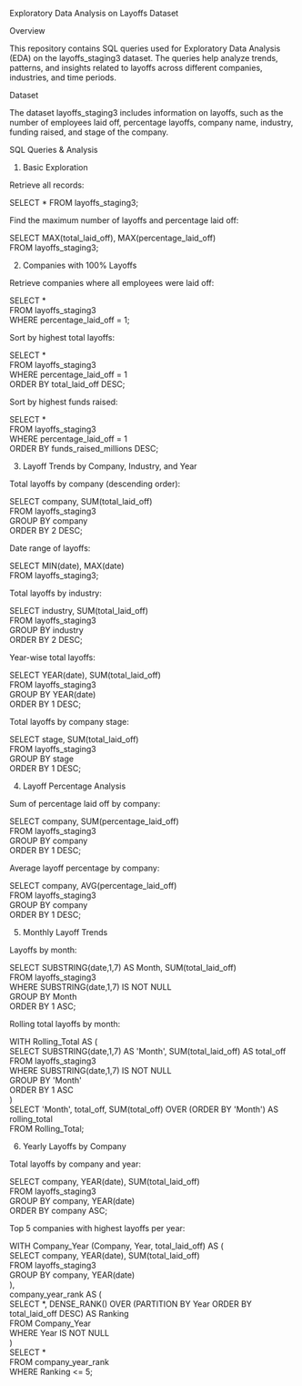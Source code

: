 Exploratory Data Analysis on Layoffs Dataset

Overview

This repository contains SQL queries used for Exploratory Data Analysis (EDA) on the layoffs_staging3 dataset. The queries help analyze trends, patterns, and insights related to layoffs across different companies, industries, and time periods.

Dataset

The dataset layoffs_staging3 includes information on layoffs, such as the number of employees laid off, percentage layoffs, company name, industry, funding raised, and stage of the company.

SQL Queries & Analysis

1. Basic Exploration

Retrieve all records:

SELECT * FROM layoffs_staging3;

Find the maximum number of layoffs and percentage laid off:

SELECT MAX(total_laid_off), MAX(percentage_laid_off)  
FROM layoffs_staging3;


2. Companies with 100% Layoffs

Retrieve companies where all employees were laid off:

SELECT *  
FROM layoffs_staging3  
WHERE percentage_laid_off = 1;

Sort by highest total layoffs:

SELECT *  
FROM layoffs_staging3  
WHERE percentage_laid_off = 1  
ORDER BY total_laid_off DESC;

Sort by highest funds raised:

SELECT *  
FROM layoffs_staging3  
WHERE percentage_laid_off = 1  
ORDER BY funds_raised_millions DESC;


3. Layoff Trends by Company, Industry, and Year

Total layoffs by company (descending order):

SELECT company, SUM(total_laid_off)  
FROM layoffs_staging3  
GROUP BY company  
ORDER BY 2 DESC;

Date range of layoffs:

SELECT MIN(date), MAX(date)  
FROM layoffs_staging3;

Total layoffs by industry:

SELECT industry, SUM(total_laid_off)  
FROM layoffs_staging3  
GROUP BY industry  
ORDER BY 2 DESC;

Year-wise total layoffs:

SELECT YEAR(date), SUM(total_laid_off)  
FROM layoffs_staging3  
GROUP BY YEAR(date)  
ORDER BY 1 DESC;

Total layoffs by company stage:

SELECT stage, SUM(total_laid_off)  
FROM layoffs_staging3  
GROUP BY stage  
ORDER BY 1 DESC;


4. Layoff Percentage Analysis

Sum of percentage laid off by company:

SELECT company, SUM(percentage_laid_off)  
FROM layoffs_staging3  
GROUP BY company  
ORDER BY 1 DESC;

Average layoff percentage by company:

SELECT company, AVG(percentage_laid_off)  
FROM layoffs_staging3  
GROUP BY company  
ORDER BY 1 DESC;


5. Monthly Layoff Trends

Layoffs by month:

SELECT SUBSTRING(date,1,7) AS Month, SUM(total_laid_off)  
FROM layoffs_staging3  
WHERE SUBSTRING(date,1,7) IS NOT NULL  
GROUP BY Month  
ORDER BY 1 ASC;

Rolling total layoffs by month:

WITH Rolling_Total AS (  
    SELECT SUBSTRING(date,1,7) AS 'Month', SUM(total_laid_off) AS total_off  
    FROM layoffs_staging3  
    WHERE SUBSTRING(date,1,7) IS NOT NULL  
    GROUP BY 'Month'  
    ORDER BY 1 ASC  
)  
SELECT 'Month', total_off, SUM(total_off) OVER (ORDER BY 'Month') AS rolling_total  
FROM Rolling_Total;


6. Yearly Layoffs by Company

Total layoffs by company and year:

SELECT company, YEAR(date), SUM(total_laid_off)  
FROM layoffs_staging3  
GROUP BY company, YEAR(date)  
ORDER BY company ASC;

Top 5 companies with highest layoffs per year:

WITH Company_Year (Company, Year, total_laid_off) AS (  
    SELECT company, YEAR(date), SUM(total_laid_off)  
    FROM layoffs_staging3  
    GROUP BY company, YEAR(date)  
),  
company_year_rank AS (  
    SELECT *, DENSE_RANK() OVER (PARTITION BY Year ORDER BY total_laid_off DESC) AS Ranking  
    FROM Company_Year  
    WHERE Year IS NOT NULL  
)  
SELECT *  
FROM company_year_rank  
WHERE Ranking <= 5;
